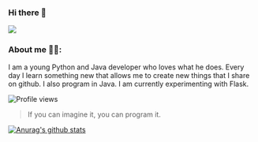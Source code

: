### Hi there 👋
![](https://media.giphy.com/media/J1REqB5CtJkQzIwVT9/giphy.gif)


### About me 🙍‍♂️:
I am a young Python and Java developer who loves what he does. Every day I learn something new that allows me to create new things that I share on github. I also program in Java. I am currently experimenting with Flask.

![Profile views](https://gpvc.arturio.dev/Mazzya)

> If you can imagine it, you can program it.

[![Anurag's github stats](https://github-readme-stats.vercel.app/api?username=Mazzya&theme=radical)](https://github.com/anuraghazra/github-readme-stats)
<!--
**Mazzya/Mazzya** is a ✨ _special_ ✨ repository because its `README.md` (this file) appears on your GitHub profile.

Here are some ideas to get you started:

- 🔭 I’m currently working on ...
- 🌱 I’m currently learning ...
- 👯 I’m looking to collaborate on ...
- 🤔 I’m looking for help with ...
- 💬 Ask me about ...
- 📫 How to reach me: ...
- 😄 Pronouns: ...
- ⚡ Fun fact: ...
-->
